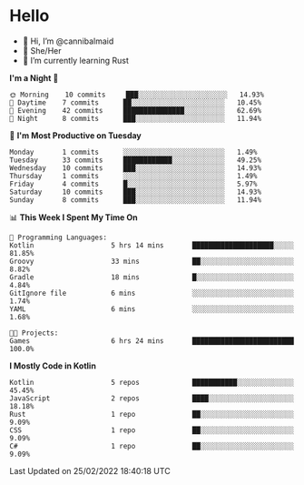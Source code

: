 # Hello
- 👋 Hi, I’m @cannibalmaid
- 👀 She/Her
- 🌱 I’m currently learning Rust

<!--START_SECTION:waka-->
**I'm a Night 🦉** 

```text
🌞 Morning    10 commits     ███░░░░░░░░░░░░░░░░░░░░░░   14.93% 
🌆 Daytime    7 commits      ██░░░░░░░░░░░░░░░░░░░░░░░   10.45% 
🌃 Evening    42 commits     ███████████████░░░░░░░░░░   62.69% 
🌙 Night      8 commits      ███░░░░░░░░░░░░░░░░░░░░░░   11.94%

```
📅 **I'm Most Productive on Tuesday** 

```text
Monday       1 commits      ░░░░░░░░░░░░░░░░░░░░░░░░░   1.49% 
Tuesday      33 commits     ████████████░░░░░░░░░░░░░   49.25% 
Wednesday    10 commits     ███░░░░░░░░░░░░░░░░░░░░░░   14.93% 
Thursday     1 commits      ░░░░░░░░░░░░░░░░░░░░░░░░░   1.49% 
Friday       4 commits      █░░░░░░░░░░░░░░░░░░░░░░░░   5.97% 
Saturday     10 commits     ███░░░░░░░░░░░░░░░░░░░░░░   14.93% 
Sunday       8 commits      ███░░░░░░░░░░░░░░░░░░░░░░   11.94%

```


📊 **This Week I Spent My Time On** 

```text
💬 Programming Languages: 
Kotlin                   5 hrs 14 mins       ████████████████████░░░░░   81.85% 
Groovy                   33 mins             ██░░░░░░░░░░░░░░░░░░░░░░░   8.82% 
Gradle                   18 mins             █░░░░░░░░░░░░░░░░░░░░░░░░   4.84% 
GitIgnore file           6 mins              ░░░░░░░░░░░░░░░░░░░░░░░░░   1.74% 
YAML                     6 mins              ░░░░░░░░░░░░░░░░░░░░░░░░░   1.68%

🐱‍💻 Projects: 
Games                    6 hrs 24 mins       █████████████████████████   100.0%

```

**I Mostly Code in Kotlin** 

```text
Kotlin                   5 repos             ███████████░░░░░░░░░░░░░░   45.45% 
JavaScript               2 repos             ████░░░░░░░░░░░░░░░░░░░░░   18.18% 
Rust                     1 repo              ██░░░░░░░░░░░░░░░░░░░░░░░   9.09% 
CSS                      1 repo              ██░░░░░░░░░░░░░░░░░░░░░░░   9.09% 
C#                       1 repo              ██░░░░░░░░░░░░░░░░░░░░░░░   9.09%

```



 Last Updated on 25/02/2022 18:40:18 UTC
<!--END_SECTION:waka-->
